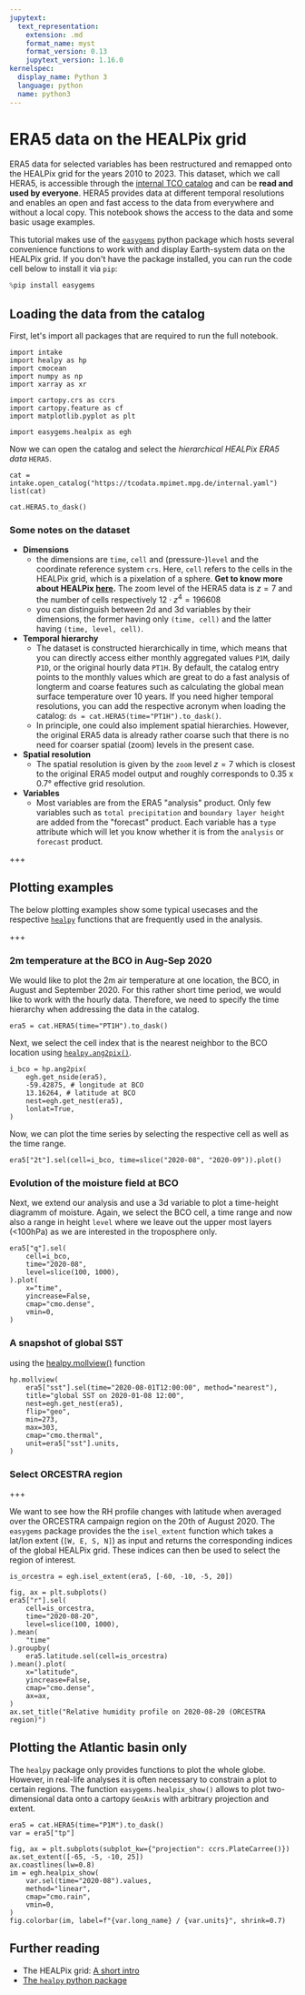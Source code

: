 ```yaml
---
jupytext:
  text_representation:
    extension: .md
    format_name: myst
    format_version: 0.13
    jupytext_version: 1.16.0
kernelspec:
  display_name: Python 3
  language: python
  name: python3
---
```


# ERA5 data on the HEALPix grid

ERA5 data for selected variables has been restructured and remapped onto the HEALPix grid for the years 2010 to 2023.
This dataset, which we call HERA5, is accessible through the [internal TCO catalog](https://gitlab.dkrz.de/tco/tcodata/-/blob/main/intake/internal.yaml) and can be **read and used by everyone**.
HERA5 provides data at different temporal resolutions and enables an open and fast access to the data from everywhere and without a local copy.
This notebook shows the access to the data and some basic usage examples.

This tutorial makes use of the [`easygems`](https://github.com/mpimet/easygems/tree/main) python package which hosts several convenience functions to work with and display Earth-system data on the HEALPix grid.
If you don't have the package installed, you can run the code cell below to install it via `pip`:

```python
%pip install easygems
```

## Loading the data from the catalog

First, let's import all packages that are required to run the full notebook.
```{code-cell} ipython3
import intake
import healpy as hp
import cmocean
import numpy as np
import xarray as xr

import cartopy.crs as ccrs
import cartopy.feature as cf
import matplotlib.pyplot as plt

import easygems.healpix as egh
```

Now we can open the catalog and select the *hierarchical HEALPix ERA5 data* `HERA5`.

```{code-cell} ipython3
cat = intake.open_catalog("https://tcodata.mpimet.mpg.de/internal.yaml")
list(cat)
```

```{code-cell} ipython3
cat.HERA5.to_dask()
```

### Some notes on the dataset
* **Dimensions**
  * the dimensions are `time`, `cell` and (pressure-)`level` and the coordinate reference system `crs`. Here, `cell` refers to the cells in the HEALPix grid, which is a pixelation of a sphere. **Get to know more about HEALPix [here](https://easy.gems.dkrz.de/Processing/healpix/index.html#healpix).** The zoom level of the HERA5 data is $z = 7$ and the number of cells respectively $12 \cdot z^{4} = 196608$
  * you can distinguish between 2d and 3d variables by their dimensions, the former having only `(time, cell)` and the latter having `(time, level, cell)`.
* **Temporal hierarchy**
  * The dataset is constructed hierarchically in time, which means that you can directly access either monthly aggregated values `P1M`, daily `P1D`, or the original hourly data `PT1H`. By default, the catalog entry points to the monthly values which are great to do a fast analysis of longterm and coarse features such as calculating the global mean surface temperature over 10 years. If you need higher temporal resolutions, you can add the respective acronym when loading the catalog: `ds = cat.HERA5(time="PT1H").to_dask()`.
  * In principle, one could also implement spatial hierarchies. However, the original ERA5 data is already rather coarse such that there is no need for coarser spatial (zoom) levels in the present case.
* **Spatial resolution**
  * The spatial resolution is given by the `zoom` level $z = 7$ which is closest to the original ERA5 model output and roughly corresponds to 0.35 x 0.7° effective grid resolution.
* **Variables**
  * Most variables are from the ERA5 "analysis" product. Only few variables such as `total precipitation` and `boundary layer height` are added from the "forecast" product. Each variable has a `type` attribute which will let you know whether it is from the `analysis` or `forecast` product.

+++

## Plotting examples

The below plotting examples show some typical usecases and the respective [`healpy`](https://healpy.readthedocs.io/en/latest/index.html) functions that are frequently used in the analysis.

+++

### 2m temperature at the BCO in Aug-Sep 2020

We would like to plot the 2m air temperature at one location, the BCO, in August and September 2020.
For this rather short time period, we would like to work with the hourly data. Therefore, we need to specify the time hierarchy when addressing the data in the catalog.

```{code-cell} ipython3
era5 = cat.HERA5(time="PT1H").to_dask()
```

Next, we select the cell index that is the nearest neighbor to the BCO location using [`healpy.ang2pix()`](https://healpy.readthedocs.io/en/latest/generated/healpy.pixelfunc.ang2pix.html#healpy.pixelfunc.ang2pix).
```{code-cell} ipython3
i_bco = hp.ang2pix(
    egh.get_nside(era5),
    -59.42875, # longitude at BCO
    13.16264, # latitude at BCO
    nest=egh.get_nest(era5),
    lonlat=True,
)
```

Now, we can plot the time series by selecting the respective cell as well as the time range.

```{code-cell} ipython3
era5["2t"].sel(cell=i_bco, time=slice("2020-08", "2020-09")).plot()
```

### Evolution of the moisture field at BCO 

Next, we extend our analysis and use a 3d variable to plot a time-height diagramm of moisture.
Again, we select the BCO cell, a time range and now also a range in height `level` where we leave out the upper most layers (<100hPa) as we are interested in the troposphere only.

```{code-cell} ipython3
era5["q"].sel(
    cell=i_bco,
    time="2020-08",
    level=slice(100, 1000),
).plot(
    x="time",
    yincrease=False,
    cmap="cmo.dense",
    vmin=0,
)
```

### A snapshot of global SST
using the [healpy.mollview()](https://healpy.readthedocs.io/en/latest/generated/healpy.visufunc.mollview.html) function

```{code-cell} ipython3
hp.mollview(
    era5["sst"].sel(time="2020-08-01T12:00:00", method="nearest"),
    title="global SST on 2020-01-08 12:00",
    nest=egh.get_nest(era5),
    flip="geo",
    min=273,
    max=303,
    cmap="cmo.thermal",
    unit=era5["sst"].units,
)
```

### Select ORCESTRA region

+++

We want to see how the RH profile changes with latitude when averaged over the ORCESTRA campaign region on the 20th of August 2020. The `easygems` package provides the the `isel_extent` function which takes a lat/lon extent (`[W, E, S, N]`) as input and returns the corresponding indices of the global HEALPix grid. These indices can then be used to select the region of interest.

```{code-cell} ipython3
is_orcestra = egh.isel_extent(era5, [-60, -10, -5, 20])

fig, ax = plt.subplots()
era5["r"].sel(
    cell=is_orcestra,
    time="2020-08-20",
    level=slice(100, 1000),
).mean(
    "time"
).groupby(
    era5.latitude.sel(cell=is_orcestra)
).mean().plot(
    x="latitude",
    yincrease=False,
    cmap="cmo.dense",
    ax=ax,
)
ax.set_title("Relative humidity profile on 2020-08-20 (ORCESTRA region)")
```

## Plotting the Atlantic basin only

The `healpy` package only provides functions to plot the whole globe. However, in real-life analyses it is often necessary to constrain a plot to certain regions. The function `easygems.healpix_show()` allows to plot two-dimensional data onto a cartopy `GeoAxis` with arbitrary projection and extent.

```{code-cell} ipython3
era5 = cat.HERA5(time="P1M").to_dask()
var = era5["tp"]

fig, ax = plt.subplots(subplot_kw={"projection": ccrs.PlateCarree()})
ax.set_extent([-65, -5, -10, 25])
ax.coastlines(lw=0.8)
im = egh.healpix_show(
    var.sel(time="2020-08").values,
    method="linear",
    cmap="cmo.rain",
    vmin=0,
)
fig.colorbar(im, label=f"{var.long_name} / {var.units}", shrink=0.7)
```

## Further reading
* The HEALPix grid: [A short intro](https://easy.gems.dkrz.de/Processing/healpix/index.html#healpix)
* [The `healpy` python package](https://healpy.readthedocs.io/en/latest/index.html)

